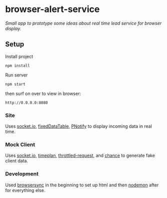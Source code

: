 # browser-alert-service
*Small app to prototype some ideas about real time lead service for browser display.*


## **Setup**

 Install project

    npm install

Run server

    npm start

then surf on over to view in browser:

    http://0.0.0.0:8080


### **Site**
 Uses [socket.io](http://socket.io), [fixedDataTable](https://facebook.github.io/fixed-data-table/), [PNotify](http://sciactive.github.io/pnotify/) to display incoming data in real time.

### **Mock Client**
 Uses [socket.io](http://socket.io), [timeplan](https://www.npmjs.com/package/timeplan), [throttled-request](https://www.npmjs.com/package/throttled-request), and [chance](https://www.npmjs.com/package/chance) to generate fake client data.

 ### **Development**
 Used [browsersync](http://www.browsersync.io) in the beginning to set up html and then [nodemon](http://nodemon.io) after for everything else.


